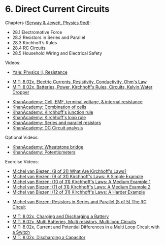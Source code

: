 # 6. Direct Current Circuits

Chapters ([Serway & Jewett, Physics 9ed](https://annas-archive.org/md5/076b2e7e2084a32914bcb8ca29d04f4d)):
- 28.1 Electromotive Force
- 28.2 Resistors in Series and Parallel
- 28.3 Kirchhoff’s Rules
- 28.4 RC Circuits
- 28.5 Household Wiring and Electrical Safety

Videos:
- [Yale: Physics II, Resistance](https://www.youtube.com/watch?v=BvHqgbIVulc&list=PLD07B2225BB40E582)
<!---->
- [MIT: 8.02x, Electric Currents, Resistivity, Conductivity, Ohm's Law](https://www.youtube.com/watch?v=PJqOaHBgr30&list=PLyQSN7X0ro2314mKyUiOILaOC2hk6Pc3j)
- [MIT: 8.02x, Batteries, Power, Kirchhoff's Rules, Circuits, Kelvin Water Dropper](https://www.youtube.com/watch?v=ViwSDL657L4&list=PLyQSN7X0ro2314mKyUiOILaOC2hk6Pc3j)
<!---->
- [KhanAcademy: Cell, EMF, terminal voltage, & internal resistance](https://www.khanacademy.org/science/in-in-class-12th-physics-india/in-in-current-electricity/x51bd77206da864f3:cell-emf-terminal-voltage-internal-resistance/v/cells-emf-terminal-voltage-internal-resistance)
- [KhanAcademy: Combination of cells](https://www.khanacademy.org/science/in-in-class-12th-physics-india/in-in-current-electricity/x51bd77206da864f3:combination-of-cells/v/cells-in-series)
- [KhanAcademy: Kirchhoff's junction rule](https://www.khanacademy.org/science/in-in-class-12th-physics-india/in-in-current-electricity/in-in-kirchhoffs-junction-rule/v/circuit-terminology)
- [KhanAcademy: Kirchhoff's loop rule](https://www.khanacademy.org/science/in-in-class-12th-physics-india/in-in-current-electricity/in-in-kirchhoffs-loop-rule/v/kirchhoff-s-law-application-2-loop-circuit-solving)
- [KhanAcademy: Series and parallel resistors](https://www.khanacademy.org/science/in-in-class-12th-physics-india/in-in-current-electricity/in-in-class12-series-and-parallel-resistor/v/ee-series-resistors)
- [KhanAcademy: DC Circuit analysis](https://www.khanacademy.org/science/in-in-class-12th-physics-india/in-in-current-electricity/in-in-dc-circuit-analysis/v/current-through-resistor-in-parallel-worked-example)

Optional Videos:
- [KhanAcademy: Wheatstone bridge](https://www.khanacademy.org/science/in-in-class-12th-physics-india/in-in-current-electricity/x51bd77206da864f3:untitled-lesson-328/v/wheatstone-bridge-its-logic)
- [KhanAcademy: Potentiometers](https://www.khanacademy.org/science/in-in-class-12th-physics-india/in-in-current-electricity/x51bd77206da864f3:potentiometers/v/potentiometer-principle-logic-working)

Exercise Videos:
- [Michel van Biezen: (8 of 31) What Are Kirchhoff's Laws?](https://www.youtube.com/watch?v=F83mC-nq5HQ&list=PLX2gX-ftPVXW6bFHC_a2wsp7kJgWyeaT0)
- [Michel van Biezen: (9 of 31) Kirchhoff's Laws: A Simple Example](https://www.youtube.com/watch?v=DAjn1tG2LjU&list=PLX2gX-ftPVXW6bFHC_a2wsp7kJgWyeaT0)
- [Michel van Biezen: (10 of 31) Kirchhoff's Laws: A Medium Example 1](https://www.youtube.com/watch?v=xQbzBEq14MU&list=PLX2gX-ftPVXW6bFHC_a2wsp7kJgWyeaT0)
- [Michel van Biezen: (11 of 31) Kirchhoff's Laws: A Medium Example 2](https://www.youtube.com/watch?v=7ztIL4W6O1o&list=PLX2gX-ftPVXW6bFHC_a2wsp7kJgWyeaT0)
- [Michel van Biezen: (12 of 31) Kirchhoff's Laws: A Harder Example](https://www.youtube.com/watch?v=iY9OqWvB744&list=PLX2gX-ftPVXW6bFHC_a2wsp7kJgWyeaT0)
<!---->
- [Michel van Biezen: Resistors in Series and Parallel (5 of 5) The RC Circuit](https://www.youtube.com/watch?v=TFTIFqkmpOE&list=PLX2gX-ftPVXX6YOaCz3v6r4n-umSIWisT)
<!---->
- [MIT: 8.02x, Charging and Discharging a Battery](https://www.youtube.com/watch?v=M_im3QjAiXU&list=PLyQSN7X0ro200pTRGPkPp4kBEzFrSbZ3c)
- [MIT: 8.02x, Multi Batteries, Multi resistors, Multi loop Circuits](https://www.youtube.com/watch?v=yuF6mqMqdUg&list=PLyQSN7X0ro200pTRGPkPp4kBEzFrSbZ3c)
- [MIT: 8.02x, Current and Potential Differences in a Multi Loop Circuit with a Switch](https://www.youtube.com/watch?v=b3T93g5D97Q&list=PLyQSN7X0ro200pTRGPkPp4kBEzFrSbZ3c)
- [MIT: 8.02x, Discharging a Capacitor](https://www.youtube.com/watch?v=FGHUzaWd8Og&list=PLyQSN7X0ro200pTRGPkPp4kBEzFrSbZ3c)